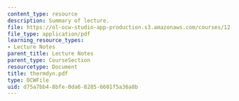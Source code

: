 ```yaml
---
content_type: resource
description: Summary of lecture.
file: https://ol-ocw-studio-app-production.s3.amazonaws.com/courses/12-802-wave-motions-in-the-ocean-and-atmosphere-spring-2004/d75a7bb48bfe0da682856601f5a36a8b_thermdyn.pdf
file_type: application/pdf
learning_resource_types:
- Lecture Notes
parent_title: Lecture Notes
parent_type: CourseSection
resourcetype: Document
title: thermdyn.pdf
type: OCWFile
uid: d75a7bb4-8bfe-0da6-8285-6601f5a36a8b
---
```

